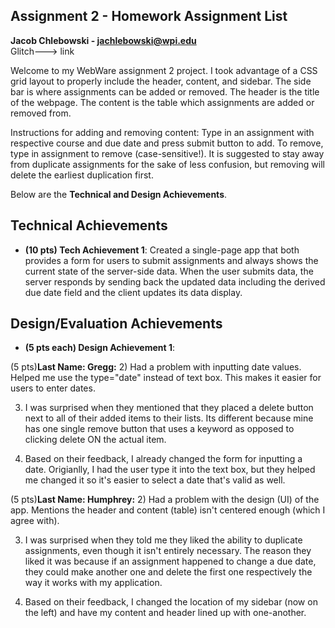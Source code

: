 ## Assignment 2 - Homework Assignment List

<b>Jacob Chlebowski - jachlebowski@wpi.edu</b> <br>
Glitch---> link <br>

Welcome to my WebWare assignment 2 project. I took advantage of a CSS grid layout to properly include the header, content, and sidebar. The side bar is where assignments can be added or removed. The header is the title of the webpage. The content is the table which assignments are added or removed from. 

Instructions for adding and removing content: Type in an assignment with respective course and due date and press submit button to add. To remove, type in assignment to remove (case-sensitive!). It is suggested to stay away from duplicate assignments for the sake of less confusion, but removing will delete the earliest duplication first.

Below are the **Technical and Design Achievements**.
<br>

## Technical Achievements
- **(10 pts) Tech Achievement 1**: Created a single-page app that both provides a form for users to submit assignments and always shows the current state of the server-side data. When the user submits data, the server responds by sending back the updated data including the derived due date field and the client updates its data display.

## Design/Evaluation Achievements
- **(5 pts each) Design Achievement 1**:

(5 pts)<b>Last Name: Gregg:</b>
2) Had a problem with inputting date values. Helped me use the type="date" instead of text box. This makes it easier for users to enter dates.

3) I was surprised when they mentioned that they placed a delete button next to all of their added items to their lists. Its different because mine has one single remove button that uses a keyword as opposed to clicking delete ON the actual item.

4) Based on their feedback, I already changed the form for inputting a date. Origianlly, I had the user type it into the text box, but they helped me changed it so it's easier to select a date that's valid as well.


(5 pts)<b>Last Name: Humphrey:</b>
2) Had a problem with the design (UI) of the app. Mentions the header and content (table) isn't centered enough (which I agree with).

3) I was surprised when they told me they liked the ability to duplicate assignments, even though it isn't entirely necessary. The reason they liked it was because if an assignment happened to change a due date, they could make another one and delete the first one respectively the way it works with my application.

4) Based on their feedback, I changed the location of my sidebar (now on the left) and have my content and header lined up with one-another.
